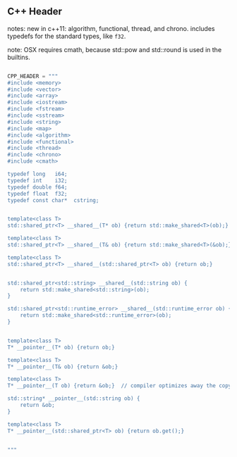 C++ Header
----------

notes: new in c++11: algorithm, functional, thread, and chrono.
includes typedefs for the standard types, like `f32`.

note: OSX requires cmath, because std::pow and std::round is used in the builtins.

```python

CPP_HEADER = """
#include <memory>
#include <vector>
#include <array>
#include <iostream>
#include <fstream>
#include <sstream>
#include <string>
#include <map>
#include <algorithm>
#include <functional>
#include <thread>
#include <chrono>
#include <cmath>

typedef long   i64;
typedef int    i32;
typedef double f64;
typedef float  f32;
typedef const char*  cstring;


template<class T>
std::shared_ptr<T> __shared__(T* ob) {return std::make_shared<T>(ob);}

template<class T>
std::shared_ptr<T> __shared__(T& ob) {return std::make_shared<T>(&ob);}

template<class T>
std::shared_ptr<T> __shared__(std::shared_ptr<T> ob) {return ob;}


std::shared_ptr<std::string> __shared__(std::string ob) {
	return std::make_shared<std::string>(ob);
}

std::shared_ptr<std::runtime_error> __shared__(std::runtime_error ob) {
	return std::make_shared<std::runtime_error>(ob);
}


template<class T>
T* __pointer__(T* ob) {return ob;}

template<class T>
T* __pointer__(T& ob) {return &ob;}

template<class T>
T* __pointer__(T ob) {return &ob;}  // compiler optimizes away the copy?

std::string* __pointer__(std::string ob) {
	return &ob;
}

template<class T>
T* __pointer__(std::shared_ptr<T> ob) {return ob.get();}


"""

```